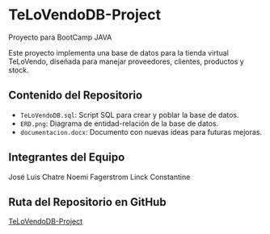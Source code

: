 # TeLoVendoDB-Project
Proyecto para BootCamp JAVA

Este proyecto implementa una base de datos para la tienda virtual TeLoVendo, diseñada para manejar proveedores, clientes, productos y stock.

## Contenido del Repositorio

- `TeLoVendoDB.sql`: Script SQL para crear y poblar la base de datos.
- `ERD.png`: Diagrama de entidad-relación de la base de datos.
- `documentacion.docx`: Documento con nuevas ideas para futuras mejoras.

## Integrantes del Equipo

José Luis Chatre
Noemi Fagerstrom Linck
Constantine 

## Ruta del Repositorio en GitHub

[TeLoVendoDB-Project](https://github.com/usuario/TeLoVendoDB-Project)
